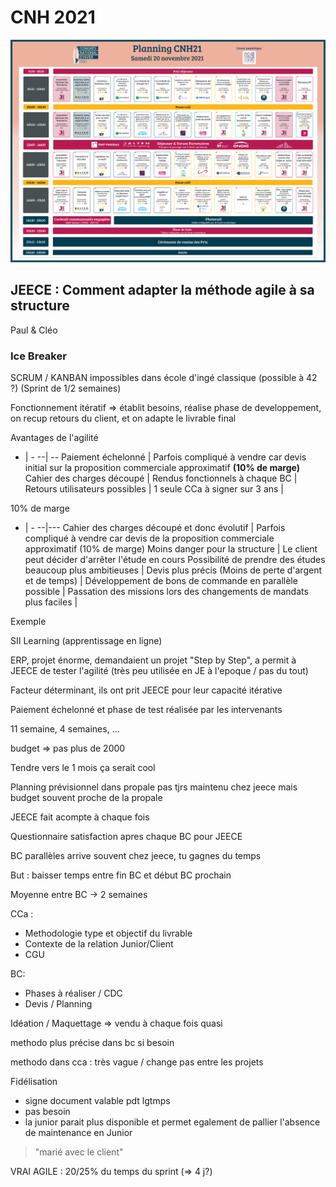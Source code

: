 # CNH 2021

![](./programme_samedi.png)

## JEECE : Comment adapter la méthode agile à sa structure

Paul & Cléo

### Ice Breaker

SCRUM / KANBAN impossibles dans école d'ingé classique (possible à 42 ?)
(Sprint de 1/2 semaines)

Fonctionnement itératif => établit besoins, réalise phase de developpement, on recup retours du client, et on adapte le livrable final

Avantages de l'agilité

+ | -
--| --
Paiement échelonné | Parfois compliqué à vendre car devis initial sur la proposition commerciale approximatif **(10% de marge)**
Cahier des charges découpé |
Rendus fonctionnels à chaque BC |
Retours utilisateurs possibles |
1 seule CCa à signer sur 3 ans |

10% de marge

+ | -
--|---
Cahier des charges découpé et donc évolutif | Parfois compliqué à vendre car devis de la proposition commerciale approximatif (10% de marge)
Moins danger pour la structure | Le client peut décider d'arrêter l'étude en cours
Possibilité de prendre des études beaucoup plus ambitieuses | 
Devis plus précis (Moins de perte d'argent et de temps) |
Développement de bons de commande en parallèle possible |
Passation des missions lors des changements de mandats plus faciles |

Exemple

SII Learning (apprentissage en ligne)

ERP, projet énorme, demandaient un projet "Step by Step", a permit à JEECE de tester l'agilité (très peu utilisée en JE à l'epoque / pas du tout)

Facteur déterminant, ils ont prit JEECE pour leur capacité itérative

Paiement échelonné et phase de test réalisée par les intervenants

11 semaine, 4 semaines, ...

budget => pas plus de 2000

Tendre vers le 1 mois ça serait cool

Planning prévisionnel dans propale pas tjrs maintenu chez jeece mais budget souvent proche de la propale

JEECE fait acompte à chaque fois

Questionnaire satisfaction apres chaque BC pour JEECE

BC parallèles arrive souvent chez jeece, tu gagnes du temps

But : baisser temps entre fin BC et début BC prochain

Moyenne entre BC -> 2 semaines

CCa :
- Methodologie type et objectif du livrable
- Contexte de la relation Junior/Client
- CGU

BC:
- Phases à réaliser / CDC
- Devis / Planning

Idéation / Maquettage => vendu à chaque fois quasi

methodo plus précise dans bc si besoin

methodo dans cca : très vague / change pas entre les projets

Fidélisation
- signe document valable pdt lgtmps
- pas besoin
- la junior parait plus disponible et permet egalement de pallier l'absence de maintenance en Junior

> "marié avec le client"

VRAI AGILE : 20/25% du temps du sprint
(=> 4 j?)

